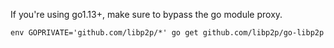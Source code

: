 If you're using go1.13+, make sure to bypass the go module proxy.

```
env GOPRIVATE='github.com/libp2p/*' go get github.com/libp2p/go-libp2p
```